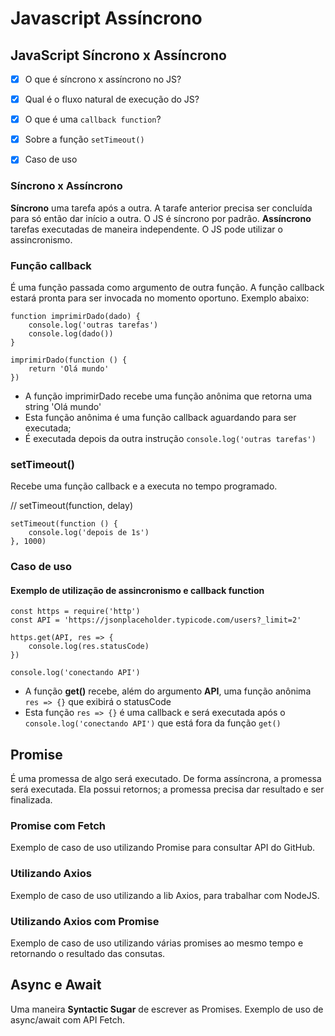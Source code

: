 # Javascript Assíncrono
## JavaScript Síncrono x Assíncrono

-[x] O que é síncrono x assíncrono no JS?
-[x] Qual é o fluxo natural de execução do JS?
-[x] O que é uma `callback function`?
-[x] Sobre a função `setTimeout()`
-[x] Caso de uso


### Síncrono x Assíncrono

**Síncrono** uma tarefa após a outra. A tarafe anterior precisa ser concluída para só então dar início a outra. O JS é síncrono por padrão.
**Assíncrono** tarefas executadas de maneira independente. O JS pode utilizar o assincronismo.

### Função callback

É uma função passada como argumento de outra função. A função callback estará pronta para ser invocada no momento oportuno. Exemplo abaixo:
```
function imprimirDado(dado) {
    console.log('outras tarefas')
    console.log(dado())
}

imprimirDado(function () {
    return 'Olá mundo'
})    
```
- A função imprimirDado recebe uma função anônima que retorna uma string 'Olá mundo'
- Esta função anônima é uma função callback aguardando para ser executada; 
- É executada depois da outra instrução `console.log('outras tarefas')`

### setTimeout()
Recebe uma função callback e a executa no tempo programado.

// setTimeout(function, delay)
```
setTimeout(function () {
	console.log('depois de 1s')
}, 1000)
```

### Caso de uso

#### Exemplo de utilização de assincronismo e callback function

```
const https = require('http')
const API = 'https://jsonplaceholder.typicode.com/users?_limit=2'

https.get(API, res => {
	console.log(res.statusCode)
})

console.log('conectando API')
```
- A função **get()** recebe, além do argumento **API**, uma função anônima `res => {}` que exibirá o statusCode
- Esta função `res => {}` é uma callback e será executada após o `console.log('conectando API')` que está fora da função `get()`

## Promise

É uma promessa de algo será executado. De forma assíncrona, a promessa será executada.
Ela possui retornos; a promessa precisa dar resultado e ser finalizada.

### Promise com Fetch

Exemplo de caso de uso utilizando Promise para consultar API do GitHub.

### Utilizando Axios

Exemplo de caso de uso utilizando a lib Axios, para trabalhar com NodeJS.

### Utilizando Axios com Promise

Exemplo de caso de uso utilizando várias promises ao mesmo tempo e retornando o resultado das consutas.

## Async e Await

Uma maneira **Syntactic Sugar** de escrever as Promises.
Exemplo de uso de async/await com API Fetch.